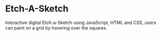 # Etch-A-Sketch
Interactive digital Etch-a-Sketch using JavaScript, HTML and CSS, users can paint on a grid by hovering over the squares.

